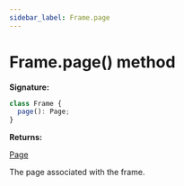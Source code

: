 ```yaml
---
sidebar_label: Frame.page
---
```


# Frame.page() method

**Signature:**

```typescript
class Frame {
  page(): Page;
}
```

**Returns:**

[Page](./puppeteer.page.md)

The page associated with the frame.
